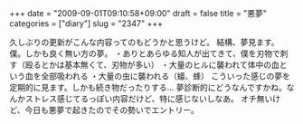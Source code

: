 +++
date = "2009-09-01T09:10:58+09:00"
draft = false
title = "悪夢"
categories = ["diary"]
slug = "2347"
+++

久しぶりの更新がこんな内容ってのもどうかと思うけど。
結構、夢見ます。僕。しかも良く無い方の夢。
・ありとあらゆる知人が出てきて、僕を刃物で刺す（殴るとかは基本無くて、刃物が多い）
・大量のヒルに襲われて体中の血という血を全部吸われる
・大量の虫に襲われる（蟻、蜂）
こういった感じの夢を定期的に見ます。しかも続き物だったりする…
夢診断的にどうなんですかね。なんかストレス感じてるっぽい内容だけど、特に感じないしなあ。
オチ無いけど、今日も悪夢で起きたのでその勢いでエントリー。
